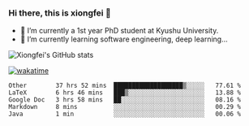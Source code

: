 ### Hi there, this is xiongfei 👋


- 🔭 I’m currently a 1st year PhD student at Kyushu University.
- 🌱 I’m currently learning software engineering, deep learning...

<!--
**Toma62299781/Toma62299781** is a ✨ _special_ ✨ repository because its `README.md` (this file) appears on your GitHub profile.
Here are some ideas to get you started:
-->

![Xiongfei's GitHub stats](https://github-readme-stats.vercel.app/api?username=Toma62299781)


[![wakatime](https://wakatime.com/badge/user/9e8d5516-d162-43e7-9563-87295d455a71.svg)](https://wakatime.com/@9e8d5516-d162-43e7-9563-87295d455a71)

<!--START_SECTION:waka-->
```text
Other        37 hrs 52 mins  ███████████████████▒░░░░░   77.61 % 
LaTeX        6 hrs 46 mins   ███▒░░░░░░░░░░░░░░░░░░░░░   13.88 % 
Google Doc   3 hrs 58 mins   ██░░░░░░░░░░░░░░░░░░░░░░░   08.16 % 
Markdown     8 mins          ░░░░░░░░░░░░░░░░░░░░░░░░░   00.29 % 
Java         1 min           ░░░░░░░░░░░░░░░░░░░░░░░░░   00.06 % 
```
<!--END_SECTION:waka-->

